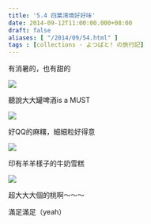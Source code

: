 ```yaml
---
title: '5.4 四葉清境好好味'
date: 2014-09-12T11:00:00.000+08:00
draft: false
aliases: [ "/2014/09/54.html" ]
tags : [collections - よつばと! の旅行記]
---
```


有消暑的，也有甜的  

![](/images/yotusba5d1.jpg)

聽說大大罐啤酒is a MUST  

![](/images/yotusba5d2.jpg)

好QQ的麻糬，細細粒好得意  

![](/images/yotusba5d3.jpg)

印有羊羊樣子的牛奶雪糕  

![](/images/yotusba5d.jpg)

超大大大個的桃啊～～～  
  
滿足滿足（yeah）
